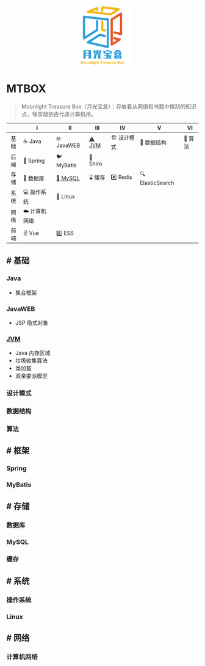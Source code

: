 


<div align="center">
    <a href="https://github.com/Angus-Liu/MTBOX">
        <img src="./assets/logo.png" width="150" alt="Moonlight treasure box"/>
    </a>
</div>

# MTBOX

> Moonlight Treasure Box（月光宝盒）：存放着从网络和书籍中搜刮的知识点，等穿越到古代造计算机用。

|  |      Ⅰ      |               Ⅱ               |    Ⅲ    |                  Ⅳ                  |    Ⅴ    |    Ⅵ    |
|   :---:  |  -----------  |  ----------------------------  |  -------  |  ----------------------------------  |  ------  |  -------  |
|   基础   | :coffee: Java | :globe_with_meridians: JavaWEB | [:warning:  JVM](#JVM) |   :building_construction: 设计模式 | :straight_ruler: 数据结构 | :triangular_ruler: 算法 |
| 后端 | :leaves: Spring | :bird: MyBatis | :no_entry_sign: Shiro |  |  |  |
| 存储 | :floppy_disk: 数据库 | [:dolphin: MySQL](#MySQL) | :hourglass: 缓存 | :hash: Redis | :mag: ElasticSearch |  |
| 系统 | :computer: 操作系统 | :penguin: Linux |  |  |  |  |
| 网络 | ☁️ 计算机网络 |  |  |  |  |  |
| 前端 | :v: Vue | :six: ES6 |  | | | |

## # 基础

### Java

- 集合框架

### JavaWEB

+ JSP 隐式对象

### [JVM](./JVM.md)

- Java 内存区域
- 垃圾收集算法
- 类加载
- 双亲委派模型

### 设计模式

### 数据结构

### 算法

## # 框架

### Spring

### MyBatis

## # 存储

### 数据库

### MySQL

### 缓存

## # 系统

### 操作系统

### Linux

## # 网络

### 计算机网络

